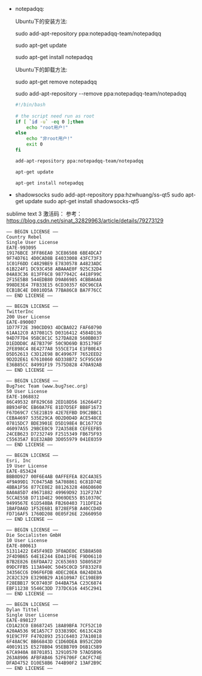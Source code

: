 - notepadqq:

  Ubuntu下的安装方法:

  sudo add-apt-repository ppa:notepadqq-team/notepadqq

  sudo apt-get update

  sudo apt-get install notepadqq

  Ubuntu下的卸载方法:

  sudo apt-get remove notepadqq

  sudo add-apt-repository --remove ppa:notepadqq-team/notepadqq

  ```bash
  #!/bin/bash
    
  # the script need run as root
  if [ `id -u` -eq 0 ];then
      echo "root用户!"
  else
      echo "非root用户!"
      exit 0
  fi
  
  add-apt-repository ppa:notepadqq-team/notepadqq
  
  apt-get update
  
  apt-get install notepadqq
  ```

  

- shadowsocks
  sudo add-apt-repository ppa:hzwhuang/ss-qt5
  sudo apt-get update
  sudo apt-get install shadowsocks-qt5

sublime text 3 激活码：
参考：https://blog.csdn.net/sinat_32829963/article/details/79273129

```
—– BEGIN LICENSE —– 
Country Rebel 
Single User License 
EA7E-993095 
19176BCE 3FF86EA0 3CE86508 6BE4DCA7 
9F74D761 4D0CAD8B E4033008 43FC73F3 
1C01F6DD C4829BE9 E7830578 A4823ADC 
61B224F1 DC93C458 ABAAAE0F 925C32D4 
04A83C36 813FF6C8 9877942C 4418F99C 
2F15E5B8 544EDB80 D9A86985 4CBBA6A8 
998DE3E4 7FB33E15 6CD30357 6DC96CEA 
ECB1BC4E D8010D5A 77BA86C8 BA7F76CC 
—— END LICENSE ——

—– BEGIN LICENSE —– 
TwitterInc 
200 User License 
EA7E-890007 
1D77F72E 390CDD93 4DCBA022 FAF60790 
61AA12C0 A37081C5 D0316412 4584D136 
94D7F7D4 95BC8C1C 527DA828 560BB037 
D1EDDD8C AE7B379F 50C9D69D B35179EF 
2FE898C4 8E4277A8 555CE714 E1FB0E43 
D5D52613 C3D12E98 BC49967F 7652EED2 
9D2D2E61 67610860 6D338B72 5CF95C69 
E36B85CC 84991F19 7575D828 470A92AB 
—— END LICENSE ——

—– BEGIN LICENSE —– 
Bug7sec Team (www.bug7sec.org) 
50 User License 
EA7E-1068832 
86C49532 8F829C68 2ED18D56 162664F2 
8B934F0C EB60A7FE 81D7D5EF BB8F1673 
F67D69C7 C5E21B19 42E7EFBD D9C2BBC1 
CEBA4697 535E29CA 0D2D0D4D ACE548CE 
07815DC7 BDE3901E D5D198E4 BC1677C0 
46097A55 29BCE0C9 72A358E8 CEFEEFB5 
24CEB623 D7232749 F2515349 FB675F93 
C55635A7 B1E32AB0 3D055979 041E0359 
—— END LICENSE ——

—– BEGIN LICENSE —– 
Esri, Inc 
19 User License 
EA7E-853424 
BBB0D927 00F6E4AB 0AFFEFEA 82C4A3E5 
4F9A99D1 7C0475AB 5A708861 6C81D74E 
4BBA1F56 877CE0E2 88126328 486D8600 
8A0A85D7 49671882 49969D92 312F27A7 
5CCAE55B D711D4E2 9069DE55 B510370C 
9499567E 61D548BA FB260403 711DFE24 
1BAFDA6D 1F52E6B1 B728EF5B A40CCD4D 
FD716AF5 1760D208 0E05F26E 22660950 
—— END LICENSE ——

—– BEGIN LICENSE —– 
Die Socialisten GmbH 
10 User License 
EA7E-800613 
51311422 E45F49ED 3F0ADE0C E5B8A508 
2F4D9B65 64E1E244 EDA11F0E F9D06110 
B7B2E826 E6FDAA72 2C653693 5D80582F 
09DCFFB5 113A940C 5045C0CD 5F8332F8 
34356CC6 D96F6FDB 4DEC20EA 0A24D83A 
2C82C329 E3290B29 A16109A7 EC198EB9 
F28EBB17 9C07403F D44BA75A C23C6874 
EBF11238 5546C3DD 737DC616 445C2941 
—— END LICENSE ——

—– BEGIN LICENSE —– 
Dylan Tittel 
Single User License 
EA7E-898127 
CD1A23C0 E8687245 18A89BFA 7CF52C10 
A20AA536 9E1A57C7 D33839DC 6613C428 
91E9C7FF F4702893 251C6403 27A10818 
6F48AC9C BB66843D C1D60DEA B952C2D0 
40019115 E5278B04 95EBB709 D6B1C5B9 
67CA940A 88701851 32910570 57AD5B96 
263A8906 AFBFAB46 52F6706F CACFC74E 
DFAD4752 D10E58B6 744B90F2 13AF2B9C 
—— END LICENSE ——


```

